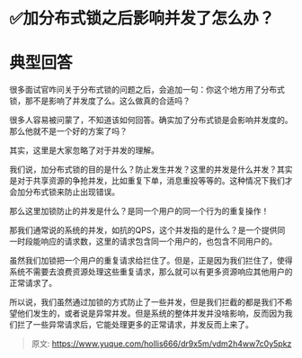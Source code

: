 # ✅加分布式锁之后影响并发了怎么办？


# 典型回答

很多面试官咋问关于分布式锁的问题之后，会追加一句：你这个地方用了分布式锁，那不是影响了并发度了么。这么做真的合适吗？

很多人容易被问蒙了，不知道该如何回答。确实加了分布式锁是会影响并发度的。那么他就不是一个好的方案了吗？


其实，这里是大家忽略了对于并发的理解。

我们说，加分布式锁的目的是什么？防止发生并发？这里的并发是什么并发？其实是对于共享资源的争抢并发，比如重复下单，消息重投等等的。这种情况下我们才会加分布式锁来防止出现错误。

那么这里加锁防止的并发是什么？是同一个用户的同一个行为的重复操作！

那我们通常说的系统的并发，如抗的QPS，这个并发指的是什么？是一个提供同一时段能响应的请求数，这里的请求包含同一个用户的，也包含不同用户的。

虽然我们加锁把一个用户的重复请求给拦住了。但是，正是因为我们拦住了，使得系统不需要去浪费资源处理这些重复请求，那么就可以有更多资源响应其他用户的正常请求了。

所以说，我们虽然通过加锁的方式防止了一些并发，但是我们拦截的都是我们不希望他们发生的，或者说是异常并发。但是系统的整体并发并没啥影响，反而因为我们拦了一些异常请求后，它能处理更多的正常请求，并发反而上来了。


> 原文: <https://www.yuque.com/hollis666/dr9x5m/vdm2h4ww7c0y5pkz>